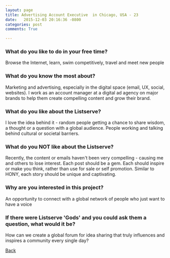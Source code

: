 ```yaml
---
layout: page
title: Advertising Account Executive  in Chicago, USA - 23
date:   2015-12-03 20:16:36 -0800
categories: post
comments: True

---
```


### What do you like to do in your free time?
<p>Browse the Internet, learn, swim competitively, travel and meet new people </p>

### What do you know the most about?
<p>Marketing and advertising, especially in the digital space (email, UX, social, websites). I work as an account manager at a digital ad agency on major brands to help them create compelling content and grow their brand. </p>

### What do you like about the Listserve?
<p>I love the idea behind it - random people getting a chance to share wisdom, a thought or a question with a global audience. People working and talking behind cultural or societal barriers. </p>

### What do you NOT like about the Listserve?
<p>Recently, the content or emails haven't been very compelling - causing me and others to lose interest. Each post should be a gem. Each should inspire or make you think, rather than use for sale or self promotion. Similar to HONY, each story should be unique and captivating. </p>

### Why are you interested in this project?
<p>An opportunity to connect with a global network of people who just want to have a voice </p>

### If there were Listserve 'Gods' and you could ask them a question, what would it be?
<p>How can we create a global forum for idea sharing that truly influences and inspires a community every single day?</p>

[Back][1]

[1]: /responders/all